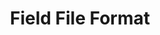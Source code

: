---
permalink: /field-file-format/
layout: default
title: Field File Format
parent: Field
nav_order: 1
---